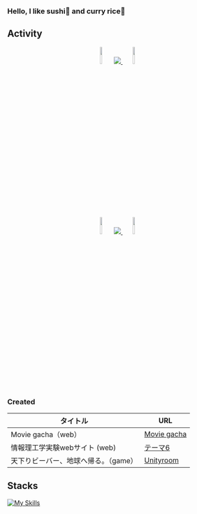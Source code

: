 ### Hello, I like sushi🍣 and curry rice🍛

## Activity

<div align="center">
  <img src="https://github.com/user-attachments/assets/d15edaee-eacc-43a1-a0d4-92010cf0e2e4" width=10%, heigt=10%>
  
  <a href="https://github.com/anuraghazra/github-readme-stats">
    <img src="https://github-readme-stats.vercel.app/api/top-langs/?username=CrazyHuman00&layout=donut-vertical&langs_count=10&theme=dark">
  </a>
  
  <img src="https://github.com/user-attachments/assets/d15edaee-eacc-43a1-a0d4-92010cf0e2e4" width=10%, heigt=10%>
</div>

<div align="center">
  <img src="https://github.com/user-attachments/assets/d15edaee-eacc-43a1-a0d4-92010cf0e2e4" width=10%, heigt=10%>
  
  <a href="https://github.com/ryo-ma/github-profile-trophy">
    <img src="https://github-profile-trophy.vercel.app/?username=CrazyHuman00&theme=discord&row=2&column=4">
  </a>
  
  <img src="https://github.com/user-attachments/assets/d15edaee-eacc-43a1-a0d4-92010cf0e2e4" width=10%, heigt=10%>
</div>


### Created
| タイトル | URL |
| ---- | ---- |
| Movie gacha（web） | [Movie gacha](https://movie-gacha.netlify.app/) |
| 情報理工学実験webサイト (web) | [テーマ6](https://www.cc.kyoto-su.ac.jp/~g2253037/index.html) |
| 天下りビーバー、地球へ帰る。（game）|[Unityroom](https://unityroom.com/games/asameshi-space-beaver) |

## Stacks
[![My Skills](https://skillicons.dev/icons?i=html,css,js,react,typescript,py,flask,fastapi,java,swift,flutter,dart,c,cs,cpp,unity,arduino,figma,opencv,raspberrypi,matlab,firebase,cloudflare&theme=dark)](https://skillicons.dev)

<br><br>
